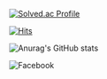[![Solved.ac Profile](http://mazassumnida.wtf/api/v2/generate_badge?boj=badapiri1004)](https://solved.ac/badapiri1004/)

[![Hits](https://hits.seeyoufarm.com/api/count/incr/badge.svg?url=https%3A%2F%2Fgithub.com%2Fbadapiri&count_bg=%23010101&title_bg=%237C7A7A&icon=&icon_color=%23E7E7E7&title=hits&edge_flat=false)](https://hits.seeyoufarm.com)

![Anurag's GitHub stats](https://github-readme-stats.vercel.app/api?username=badapiri&show_icons=true&theme=radical)

![Facebook](https://img.shields.io/badge/Facebook-1877F2.svg?&style=for-the-badge&logo=Fackbook&logoColor=White)
